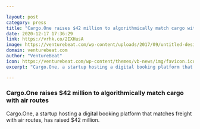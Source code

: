 ```yaml
---

layout: post
category: press
title: "Cargo.One raises $42 million to algorithmically match cargo with air routes"
date: 2020-12-17 17:36:29
link: https://vrhk.co/2IXHusA
image: https://venturebeat.com/wp-content/uploads/2017/09/untitled-design21.jpg?w=1200&strip=all
domain: venturebeat.com
author: "VentureBeat"
icon: https://venturebeat.com/wp-content/themes/vb-news/img/favicon.ico
excerpt: "Cargo.One, a startup hosting a digital booking platform that matches freight with air routes, has raised $42 million."

---
```


### Cargo.One raises $42 million to algorithmically match cargo with air routes

Cargo.One, a startup hosting a digital booking platform that matches freight with air routes, has raised $42 million.